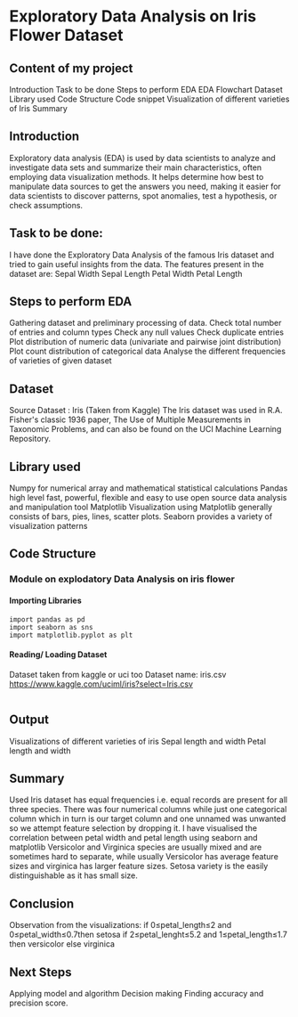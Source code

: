 # Exploratory Data Analysis on Iris Flower Dataset

## Content of my project

Introduction 
Task to be done
Steps to perform EDA
EDA Flowchart
Dataset
Library used
Code Structure
Code snippet
Visualization of different varieties of Iris
Summary



## Introduction


Exploratory data analysis (EDA) is used by data scientists to analyze and investigate data sets and summarize their main characteristics, often employing data visualization methods. It helps determine how best to manipulate data sources to get the answers you need, making it easier for data scientists to discover patterns, spot anomalies, test a hypothesis, or check assumptions.

## Task to be done:


I have done the Exploratory Data Analysis of the famous Iris dataset and tried to gain useful insights from the data. The features present in the dataset are:
Sepal Width
Sepal Length
Petal Width
Petal Length

## Steps to perform EDA



Gathering dataset and preliminary processing of data.
Check total number of entries and column types
Check any null values
Check duplicate entries
Plot distribution of numeric data (univariate and pairwise joint distribution)
Plot count distribution of categorical data
Analyse the different  frequencies of varieties of given dataset

## Dataset


Source Dataset : Iris (Taken from Kaggle)
The Iris dataset was used in R.A. Fisher's classic 1936 paper, The Use of Multiple Measurements in Taxonomic Problems, and can also be found on the UCI Machine Learning Repository.



## Library used


Numpy
	 for numerical array and mathematical statistical calculations
Pandas
	 high level fast, powerful, flexible and easy to use open source data analysis and manipulation tool
Matplotlib
	Visualization using Matplotlib generally consists of bars, pies, lines, scatter plots.
Seaborn
	provides a variety of visualization patterns



## Code Structure

 
### Module on explodatory Data Analysis on iris flower


#### Importing Libraries


``` import numpy as np  
import pandas as pd  
import seaborn as sns  
import matplotlib.pyplot as plt 
``` 


#### Reading/ Loading Dataset

Dataset taken from kaggle or uci too Dataset name: iris.csv https://www.kaggle.com/uciml/iris?select=Iris.csv



```  data = pd.read_csv('iris1.csv') 
```






## Output

Visualizations of different varieties of iris
Sepal length and width
Petal length and width

## Summary


Used Iris dataset has equal frequencies  i.e. equal records are present for all three species.
There was four numerical columns while just one categorical column which in turn is our target column and one unnamed was unwanted so we attempt feature selection by dropping it.
I have visualised the correlation between petal width and petal length using seaborn and matplotlib
Versicolor and Virginica species are usually mixed and are sometimes hard to separate, while usually Versicolor has average feature sizes and virginica has larger feature sizes.
Setosa variety  is the easily distinguishable as it has small size.  


## Conclusion 

Observation from the visualizations:
 if 0≤petal_length≤2 and 0≤petal_width≤0.7then setosa
 if 2≤petal_lenght≤5.2 and 1≤petal_length≤1.7 then versicolor
 else virginica


## Next Steps

Applying model and algorithm
Decision making
Finding accuracy and precision score.

























